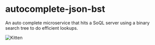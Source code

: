 autocomplete-json-bst
=====================

An auto complete microservice that hits a SoQL server using a binary search tree to do efficient lookups.

![Kitten](http://placekitten.com/640/480)
